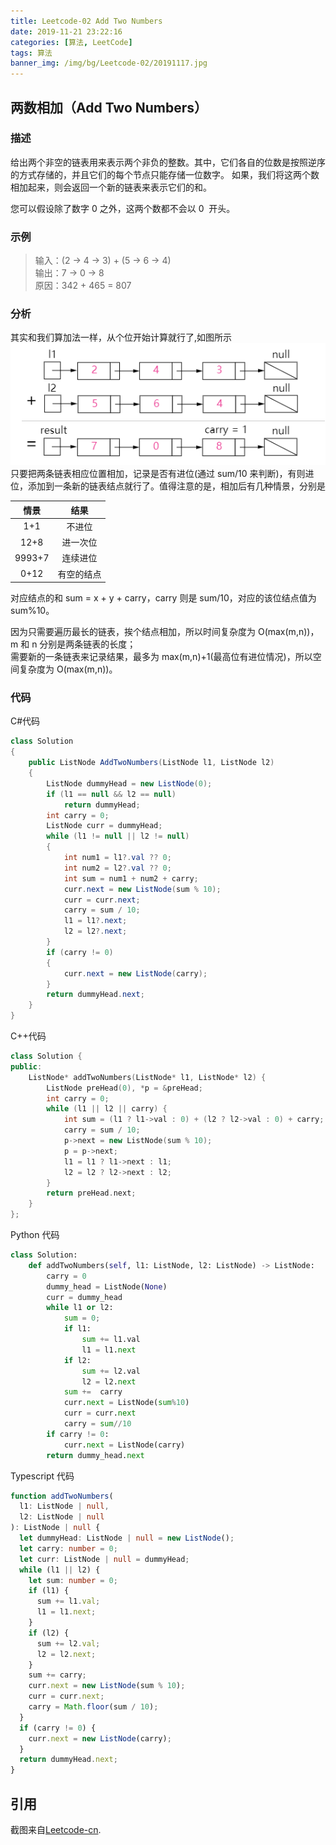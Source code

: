 ```yaml
---
title: Leetcode-02 Add Two Numbers
date: 2019-11-21 23:22:16
categories: [算法, LeetCode]
tags: 算法
banner_img: /img/bg/Leetcode-02/20191117.jpg
---
```


## 两数相加（Add Two Numbers）

### 描述

给出两个非空的链表用来表示两个非负的整数。其中，它们各自的位数是按照逆序的方式存储的，并且它们的每个节点只能存储一位数字。
如果，我们将这两个数相加起来，则会返回一个新的链表来表示它们的和。

您可以假设除了数字 0 之外，这两个数都不会以 0  开头。

### 示例

> 输入：(2 -> 4 -> 3) + (5 -> 6 -> 4)  
> 输出：7 -> 0 -> 8  
> 原因：342 + 465 = 807

### 分析

其实和我们算加法一样，从个位开始计算就行了,如图所示  
![figure1](/img/bg/Leetcode-02/figure1.png)
只要把两条链表相应位置相加，记录是否有进位(通过 sum/10 来判断)，有则进位，添加到一条新的链表结点就行了。值得注意的是，相加后有几种情景，分别是

|  情景  |    结果    |
| :----: | :--------: |
|  1+1   |   不进位   |
|  12+8  |  进一次位  |
| 9993+7 |  连续进位  |
|  0+12  | 有空的结点 |

对应结点的和 sum = x + y + carry，carry 则是 sum/10，对应的该位结点值为 sum%10。

因为只需要遍历最长的链表，挨个结点相加，所以时间复杂度为 O(max(m,n))，m 和 n 分别是两条链表的长度；  
需要新的一条链表来记录结果，最多为 max(m,n)+1(最高位有进位情况)，所以空间复杂度为 O(max(m,n))。

### 代码

C#代码

```csharp
class Solution
{
    public ListNode AddTwoNumbers(ListNode l1, ListNode l2)
    {
        ListNode dummyHead = new ListNode(0);
        if (l1 == null && l2 == null)
            return dummyHead;
        int carry = 0;
        ListNode curr = dummyHead;
        while (l1 != null || l2 != null)
        {
            int num1 = l1?.val ?? 0;
            int num2 = l2?.val ?? 0;
            int sum = num1 + num2 + carry;
            curr.next = new ListNode(sum % 10);
            curr = curr.next;
            carry = sum / 10;
            l1 = l1?.next;
            l2 = l2?.next;
        }
        if (carry != 0)
        {
            curr.next = new ListNode(carry);
        }
        return dummyHead.next;
    }
}
```

C++代码

```cpp
class Solution {
public:
    ListNode* addTwoNumbers(ListNode* l1, ListNode* l2) {
        ListNode preHead(0), *p = &preHead;
        int carry = 0;
        while (l1 || l2 || carry) {
            int sum = (l1 ? l1->val : 0) + (l2 ? l2->val : 0) + carry;
            carry = sum / 10;
            p->next = new ListNode(sum % 10);
            p = p->next;
            l1 = l1 ? l1->next : l1;
            l2 = l2 ? l2->next : l2;
        }
        return preHead.next;
    }
};
```

Python 代码

```python
class Solution:
    def addTwoNumbers(self, l1: ListNode, l2: ListNode) -> ListNode:
        carry = 0
        dummy_head = ListNode(None)
        curr = dummy_head
        while l1 or l2:
            sum = 0;
            if l1:
                sum += l1.val
                l1 = l1.next
            if l2:
                sum += l2.val
                l2 = l2.next
            sum +=  carry
            curr.next = ListNode(sum%10)
            curr = curr.next
            carry = sum//10
        if carry != 0:
            curr.next = ListNode(carry)
        return dummy_head.next
```

Typescript 代码

```typescript
function addTwoNumbers(
  l1: ListNode | null,
  l2: ListNode | null
): ListNode | null {
  let dummyHead: ListNode | null = new ListNode();
  let carry: number = 0;
  let curr: ListNode | null = dummyHead;
  while (l1 || l2) {
    let sum: number = 0;
    if (l1) {
      sum += l1.val;
      l1 = l1.next;
    }
    if (l2) {
      sum += l2.val;
      l2 = l2.next;
    }
    sum += carry;
    curr.next = new ListNode(sum % 10);
    curr = curr.next;
    carry = Math.floor(sum / 10);
  }
  if (carry != 0) {
    curr.next = new ListNode(carry);
  }
  return dummyHead.next;
}
```

## 引用

截图来自[Leetcode-cn](https://leetcode-cn.com/add-two-numbers).
